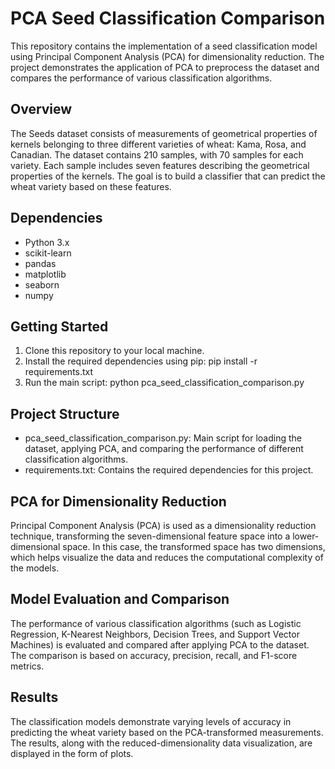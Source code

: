 # PCA Seed Classification Comparison

This repository contains the implementation of a seed classification model using Principal Component Analysis (PCA) for dimensionality reduction. The project demonstrates the application of PCA to preprocess the dataset and compares the performance of various classification algorithms.
## Overview
The Seeds dataset consists of measurements of geometrical properties of kernels belonging to three different varieties of wheat: Kama, Rosa, and Canadian. The dataset contains 210 samples, with 70 samples for each variety. Each sample includes seven features describing the geometrical properties of the kernels. The goal is to build a classifier that can predict the wheat variety based on these features.
## Dependencies
- Python 3.x
- scikit-learn
- pandas
- matplotlib
- seaborn
- numpy
## Getting Started
1. Clone this repository to your local machine.
2. Install the required dependencies using pip: pip install -r requirements.txt
3. Run the main script: python pca_seed_classification_comparison.py
## Project Structure
- pca_seed_classification_comparison.py: Main script for loading the dataset, applying PCA, and comparing the performance of different classification algorithms.
- requirements.txt: Contains the required dependencies for this project.
## PCA for Dimensionality Reduction
Principal Component Analysis (PCA) is used as a dimensionality reduction technique, transforming the seven-dimensional feature space into a lower-dimensional space. In this case, the transformed space has two dimensions, which helps visualize the data and reduces the computational complexity of the models.
## Model Evaluation and Comparison
The performance of various classification algorithms (such as Logistic Regression, K-Nearest Neighbors, Decision Trees, and Support Vector Machines) is evaluated and compared after applying PCA to the dataset. The comparison is based on accuracy, precision, recall, and F1-score metrics.
## Results
The classification models demonstrate varying levels of accuracy in predicting the wheat variety based on the PCA-transformed measurements. The results, along with the reduced-dimensionality data visualization, are displayed in the form of plots.
